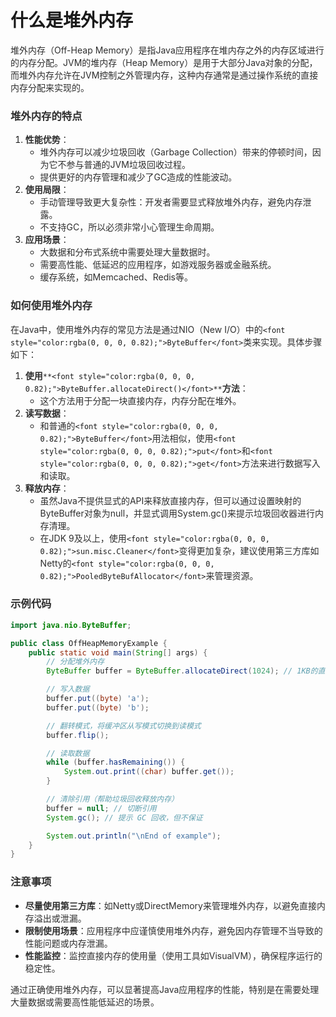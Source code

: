 # 什么是堆外内存

<font style="color:rgba(0, 0, 0, 0.82);">堆外内存（Off-Heap Memory）是指Java应用程序在堆内存之外的内存区域进行的内存分配。JVM的堆内存（Heap Memory）是用于大部分Java对象的分配，而堆外内存允许在JVM控制之外管理内存，这种内存通常是通过操作系统的直接内存分配来实现的。</font>

### <font style="color:rgba(0, 0, 0, 0.82);">堆外内存的特点</font>
1. **<font style="color:rgba(0, 0, 0, 0.82);">性能优势</font>**<font style="color:rgba(0, 0, 0, 0.82);">：</font>
    - <font style="color:rgba(0, 0, 0, 0.82);">堆外内存可以减少垃圾回收（Garbage Collection）带来的停顿时间，因为它不参与普通的JVM垃圾回收过程。</font>
    - <font style="color:rgba(0, 0, 0, 0.82);">提供更好的内存管理和减少了GC造成的性能波动。</font>
2. **<font style="color:rgba(0, 0, 0, 0.82);">使用局限</font>**<font style="color:rgba(0, 0, 0, 0.82);">：</font>
    - <font style="color:rgba(0, 0, 0, 0.82);">手动管理导致更大复杂性：开发者需要显式释放堆外内存，避免内存泄露。</font>
    - <font style="color:rgba(0, 0, 0, 0.82);">不支持GC，所以必须非常小心管理生命周期。</font>
3. **<font style="color:rgba(0, 0, 0, 0.82);">应用场景</font>**<font style="color:rgba(0, 0, 0, 0.82);">：</font>
    - <font style="color:rgba(0, 0, 0, 0.82);">大数据和分布式系统中需要处理大量数据时。</font>
    - <font style="color:rgba(0, 0, 0, 0.82);">需要高性能、低延迟的应用程序，如游戏服务器或金融系统。</font>
    - <font style="color:rgba(0, 0, 0, 0.82);">缓存系统，如Memcached、Redis等。</font>

### <font style="color:rgba(0, 0, 0, 0.82);">如何使用堆外内存</font>
<font style="color:rgba(0, 0, 0, 0.82);">在Java中，使用堆外内存的常见方法是通过NIO（New I/O）中的</font>`<font style="color:rgba(0, 0, 0, 0.82);">ByteBuffer</font>`<font style="color:rgba(0, 0, 0, 0.82);">类来实现。具体步骤如下：</font>

1. **<font style="color:rgba(0, 0, 0, 0.82);">使用</font>**`**<font style="color:rgba(0, 0, 0, 0.82);">ByteBuffer.allocateDirect()</font>**`**<font style="color:rgba(0, 0, 0, 0.82);">方法</font>**<font style="color:rgba(0, 0, 0, 0.82);">：</font>
    - <font style="color:rgba(0, 0, 0, 0.82);">这个方法用于分配一块直接内存，内存分配在堆外。</font>
2. **<font style="color:rgba(0, 0, 0, 0.82);">读写数据</font>**<font style="color:rgba(0, 0, 0, 0.82);">：</font>
    - <font style="color:rgba(0, 0, 0, 0.82);">和普通的</font>`<font style="color:rgba(0, 0, 0, 0.82);">ByteBuffer</font>`<font style="color:rgba(0, 0, 0, 0.82);">用法相似，使用</font>`<font style="color:rgba(0, 0, 0, 0.82);">put</font>`<font style="color:rgba(0, 0, 0, 0.82);">和</font>`<font style="color:rgba(0, 0, 0, 0.82);">get</font>`<font style="color:rgba(0, 0, 0, 0.82);">方法来进行数据写入和读取。</font>
3. **<font style="color:rgba(0, 0, 0, 0.82);">释放内存</font>**<font style="color:rgba(0, 0, 0, 0.82);">：</font>
    - <font style="color:rgba(0, 0, 0, 0.82);">虽然Java不提供显式的API来释放直接内存，但可以通过设置映射的ByteBuffer对象为null，并显式调用System.gc()来提示垃圾回收器进行内存清理。</font>
    - <font style="color:rgba(0, 0, 0, 0.82);">在JDK 9及以上，使用</font>`<font style="color:rgba(0, 0, 0, 0.82);">sun.misc.Cleaner</font>`<font style="color:rgba(0, 0, 0, 0.82);">变得更加复杂，建议使用第三方库如Netty的</font>`<font style="color:rgba(0, 0, 0, 0.82);">PooledByteBufAllocator</font>`<font style="color:rgba(0, 0, 0, 0.82);">来管理资源。</font>

### <font style="color:rgba(0, 0, 0, 0.82);">示例代码</font>
```java
import java.nio.ByteBuffer;  

public class OffHeapMemoryExample {  
    public static void main(String[] args) {  
        // 分配堆外内存  
        ByteBuffer buffer = ByteBuffer.allocateDirect(1024); // 1KB的直接内存  

        // 写入数据  
        buffer.put((byte) 'a');  
        buffer.put((byte) 'b');  

        // 翻转模式，将缓冲区从写模式切换到读模式  
        buffer.flip();  

        // 读取数据  
        while (buffer.hasRemaining()) {  
            System.out.print((char) buffer.get());  
        }  

        // 清除引用（帮助垃圾回收释放内存）  
        buffer = null; // 切断引用  
        System.gc(); // 提示 GC 回收，但不保证  

        System.out.println("\nEnd of example");  
    }  
}
```

### <font style="color:rgba(0, 0, 0, 0.82);">注意事项</font>
+ **<font style="color:rgba(0, 0, 0, 0.82);">尽量使用第三方库</font>**<font style="color:rgba(0, 0, 0, 0.82);">：如Netty或DirectMemory来管理堆外内存，以避免直接内存溢出或泄漏。</font>
+ **<font style="color:rgba(0, 0, 0, 0.82);">限制使用场景</font>**<font style="color:rgba(0, 0, 0, 0.82);">：应用程序中应谨慎使用堆外内存，避免因内存管理不当导致的性能问题或内存泄漏。</font>
+ **<font style="color:rgba(0, 0, 0, 0.82);">性能监控</font>**<font style="color:rgba(0, 0, 0, 0.82);">：监控直接内存的使用量（使用工具如VisualVM），确保程序运行的稳定性。</font>

<font style="color:rgba(0, 0, 0, 0.82);">通过正确使用堆外内存，可以显著提高Java应用程序的性能，特别是在需要处理大量数据或需要高性能低延迟的场景。</font>

